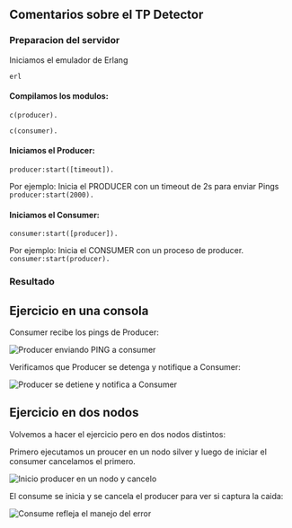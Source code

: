 ## Comentarios sobre el TP Detector

### Preparacion del servidor

Iniciamos el emulador de Erlang
```
erl
```

#### Compilamos los modulos:
```
c(producer).

c(consumer).

```

#### Iniciamos el Producer:

```producer:start([timeout]).```

Por ejemplo: Inicia el PRODUCER con un timeout de 2s para enviar Pings ``` producer:start(2000). ``` 


#### Iniciamos el Consumer:

```consumer:start([producer]).```

Por ejemplo: Inicia el CONSUMER con un proceso de producer.  ``` consumer:start(producer). ``` 


### Resultado 

## Ejercicio en una consola
Consumer recibe los pings de Producer:

![Producer enviando PING a consumer](images\ping.png)


Verificamos que Producer se detenga y notifique a Consumer:

![Producer se detiene y notifica a Consumer](images\producerstop.png)


## Ejercicio en dos nodos

Volvemos a hacer el ejercicio pero en dos nodos distintos:

Primero ejecutamos un proucer en un nodo silver y luego de iniciar el consumer cancelamos el primero.

![Inicio producer en un nodo y cancelo](images\killproducer.png)


El consume se inicia y se cancela el producer para ver si captura la caida:

![Consume refleja el manejo del error](images\consumererror.png)
